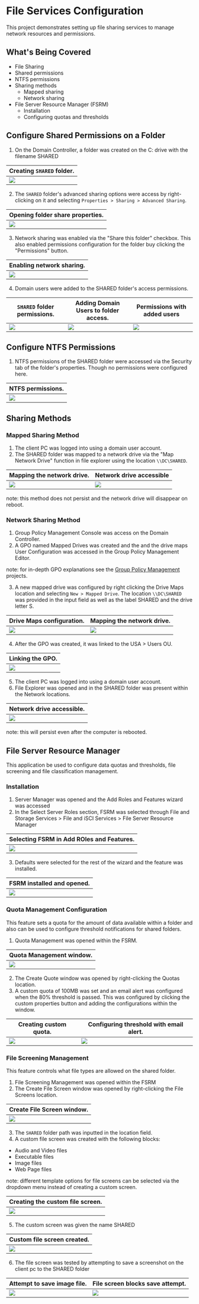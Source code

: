 # File Services Configuration

This project demonstrates setting up file sharing services to manage network resources and permissions.

## What's Being Covered

- File Sharing
- Shared permissions
- NTFS permissions 
- Sharing methods
    - Mapped sharing
    - Network sharing
- File Server Resource Manager (FSRM)
    - Installation
    - Configuring quotas and thresholds

## Configure Shared Permissions on a Folder 

1. On the Domain Controller, a folder was created on the C: drive with the filename SHARED 

| Creating `SHARED` folder.                     |
| ------------------------------------------------------------------------------------- |
| ![](./Screenshots/1%20create%20folder.png)                 |

2. The `SHARED` folder's advanced sharing options were access by right-clicking on it and selecting `Properties > Sharing > Advanced Sharing`.

| Opening folder share properties.                     |
| ------------------------------------------------------------------------------------- |
| ![](./Screenshots/2%20folder%20properties.png)                 |

3. Network sharing was enabled via the "Share this folder" checkbox. This also enabled permissions configuration for the folder buy clicking the "Permissions" button.

| Enabling network sharing.                     |
| ------------------------------------------------------------------------------------- |
| ![](./Screenshots/3%20advanced%20sharing.png)                 |

4. Domain users were added to the SHARED folder's access permissions.

| `SHARED` folder permissions.                     								|Adding Domain Users to folder access.                   								  |Permissions with added users|
| ------------------------------------------------------------------------------------- |-------------------------------------------------------------------------------------|----------|
| ![](./Screenshots/4%20advanced%20sharing%20permissions.png)                 						|![](./Screenshots/5%20add%20domain%20users.png)                					  |![](./Screenshots/6%20show%20domain%20users.png)|


## Configure NTFS Permissions

1. NTFS permissions of the SHARED folder were accessed via the Security tab of the folder's properties. Though no permissions were configured here.

| NTFS permissions.                     |
| ------------------------------------------------------------------------------------- |
| ![](./Screenshots/7%20NTFS.png)                 |


## Sharing Methods

### Mapped Sharing Method

1. The client PC was logged into using a domain user account.
2. The SHARED folder was mapped to a network drive via the "Map Network Drive" function in file explorer using the location `\\DC\SHARED`.

| Mapping the network drive.                     | Network drive accessible |
| ------------------------------------------------------------------------------------- |----------|
| ![](./Screenshots/8%20map%20network%20drive.png)                 |![](./Screenshots/9%20show%20network%20drive.png)|


note: this method does not persist and the network drive will disappear on reboot.

### Network Sharing Method

1. Group Policy Management Console was access on the Domain Controller.
2. A GPO named Mapped Drives was created and the and the drive maps User Configuration was accessed in the Group Policy Management Editor.

note: for in-depth GPO explanations see the [Group Policy Management](https://github.com/ShadiK1999/Helpdesk-Homelab-Projects/tree/main/Active%20Directory/GroupPolicy) projects. 

3. A new mapped drive was configured by right clicking the Drive Maps location and selecting `New > Mapped Drive`. The location `\\DC\SHARED` was provided in the input field as well as the label SHARED and the drive letter S.

| Drive Maps configuration.                     								|Mapping the network drive.                   								  |
| ------------------------------------------------------------------------------------- |-------------------------------------------------------------------------------------|
| ![](./Screenshots/10%20drive%20maps.png)                 						|![](./Screenshots/11%20new%20drive%20properties.png)                					  |

4. After the GPO was created, it was linked to the USA > Users OU.

| Linking the GPO.                     |
| ------------------------------------------------------------------------------------- |
| ![](./Screenshots/12%20linked%20gpo.png)                 |

5. The client PC was logged into using a domain user account.
6. File Explorer was opened and in the SHARED folder was present within the Network locations.

| Network drive accessible.                     |
| ------------------------------------------------------------------------------------- |
| ![](./Screenshots/13%20see%20network%20folder.png)                 |

note: this will persist even after the computer is rebooted.

## File Server Resource Manager 

This application be used to configure data quotas and thresholds, file screening and file classification management.

### Installation

1. Server Manager was opened and the Add Roles and Features wizard was accessed
2. In the Select Server Roles section, FSRM was selected through File and Storage Services > File and iSCI Services > File Server Resource Manager

| Selecting FSRM in Add ROles and Features.                     |
| ------------------------------------------------------------------------------------- |
| ![](./Screenshots/14%20add%20roles%20and%20features.png)                 |

3. Defaults were selected for the rest of the wizard and the feature was installed.

| FSRM installed and opened.                     |
| ------------------------------------------------------------------------------------- |
| ![](./Screenshots/15%20FSRM.png)                 |

### Quota Management Configuration

This feature sets a quota for the amount of data available within a folder and also can be used to configure threshold notifications for shared folders.

1. Quota Management was opened within the FSRM.

| Quota Management window.                     |
| ------------------------------------------------------------------------------------- |
| ![](./Screenshots/16%20quota%20management.png)                 |

2. The Create Quote window was opened by right-clicking the Quotas location.
3. A custom quota of 100MB was set and an email alert was configured when the 80% threshold is passed. This was configured by clicking the custom properties button and adding the configurations within the window.

| Creating custom quota.                     |Configuring threshold with email alert.|
| ------------------------------------------------------------------------------------- |----------|
| ![](./Screenshots/18%20create%20quota%20.png)                 |![](./Screenshots/19%20add%20threshold.png)|

### File Screening Management

This feature controls what file types are allowed on the shared folder.

1. File Screening Management was opened within the FSRM
2. The Create File Screen window was opened by right-clicking the File Screens location.

| Create File Screen window.                     |
| ------------------------------------------------------------------------------------- |
| ![](./Screenshots/20%20create%20file%20screen.png)                 |



3. The `SHARED` folder path was inputted in the location field. 
4. A custom file screen was created with the following blocks:
- Audio and Video files
- Executable files
- Image files
- Web Page files

note: different template options for file screens can be selected via the dropdown menu instead of creating a custom screen.

| Creating the custom file screen.                     |
| ------------------------------------------------------------------------------------- |
| ![](./Screenshots/21%20custom%20screen.png)                 |
 
5. The custom screen was given the name SHARED

| Custom file screen created.                     |
| ------------------------------------------------------------------------------------- |
| ![](./Screenshots/22%20verify%20file%20screen.png)                 |

6. The file screen was tested by attempting to save a screenshot on the client pc to the SHARED folder

| Attempt to save image file.                     								|File screen blocks save attempt.                   								  |
| ------------------------------------------------------------------------------------- |-------------------------------------------------------------------------------------|
| ![](./Screenshots/23%20saving%20image%20attempt.png)                 						|![](./Screenshots/24%20image%20blocked%20.png)                					  |


